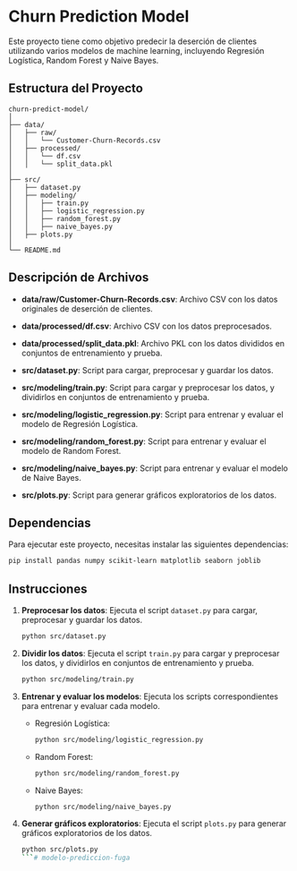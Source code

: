 # Churn Prediction Model

Este proyecto tiene como objetivo predecir la deserción de clientes utilizando varios modelos de machine learning, incluyendo Regresión Logística, Random Forest y Naive Bayes.

## Estructura del Proyecto

```
churn-predict-model/
│
├── data/
│   ├── raw/
│   │   └── Customer-Churn-Records.csv
│   ├── processed/
│   │   └── df.csv
│   │   └── split_data.pkl
│
├── src/
│   ├── dataset.py
│   ├── modeling/
│   │   ├── train.py
│   │   ├── logistic_regression.py
│   │   ├── random_forest.py
│   │   ├── naive_bayes.py
│   ├── plots.py
│
└── README.md
```

## Descripción de Archivos

- **data/raw/Customer-Churn-Records.csv**: Archivo CSV con los datos originales de deserción de clientes.
- **data/processed/df.csv**: Archivo CSV con los datos preprocesados.
- **data/processed/split_data.pkl**: Archivo PKL con los datos divididos en conjuntos de entrenamiento y prueba.

- **src/dataset.py**: Script para cargar, preprocesar y guardar los datos.
- **src/modeling/train.py**: Script para cargar y preprocesar los datos, y dividirlos en conjuntos de entrenamiento y prueba.
- **src/modeling/logistic_regression.py**: Script para entrenar y evaluar el modelo de Regresión Logística.
- **src/modeling/random_forest.py**: Script para entrenar y evaluar el modelo de Random Forest.
- **src/modeling/naive_bayes.py**: Script para entrenar y evaluar el modelo de Naive Bayes.
- **src/plots.py**: Script para generar gráficos exploratorios de los datos.

## Dependencias

Para ejecutar este proyecto, necesitas instalar las siguientes dependencias:

```bash
pip install pandas numpy scikit-learn matplotlib seaborn joblib
```

## Instrucciones

1. **Preprocesar los datos**:
   Ejecuta el script `dataset.py` para cargar, preprocesar y guardar los datos.

   ```bash
   python src/dataset.py
   ```

2. **Dividir los datos**:
   Ejecuta el script `train.py` para cargar y preprocesar los datos, y dividirlos en conjuntos de entrenamiento y prueba.

   ```bash
   python src/modeling/train.py
   ```

3. **Entrenar y evaluar los modelos**:
   Ejecuta los scripts correspondientes para entrenar y evaluar cada modelo.

   - Regresión Logística:

     ```bash
     python src/modeling/logistic_regression.py
     ```

   - Random Forest:

     ```bash
     python src/modeling/random_forest.py
     ```

   - Naive Bayes:

     ```bash
     python src/modeling/naive_bayes.py
     ```

4. **Generar gráficos exploratorios**:
   Ejecuta el script `plots.py` para generar gráficos exploratorios de los datos.

   ```bash
   python src/plots.py
   ```# modelo-prediccion-fuga
